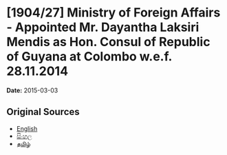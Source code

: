 # [1904/27] Ministry of Foreign Affairs - Appointed Mr. Dayantha Laksiri Mendis as Hon. Consul of Republic of Guyana at Colombo w.e.f. 28.11.2014

**Date:** 2015-03-03

## Original Sources

- [English](https://documents.gov.lk/view/extra-gazettes/2015/3/1904-27_E.pdf)
- [සිංහල](https://documents.gov.lk/view/extra-gazettes/2015/3/1904-27_S.pdf)
- [தமிழ்](https://documents.gov.lk/view/extra-gazettes/2015/3/1904-27_T.pdf)
